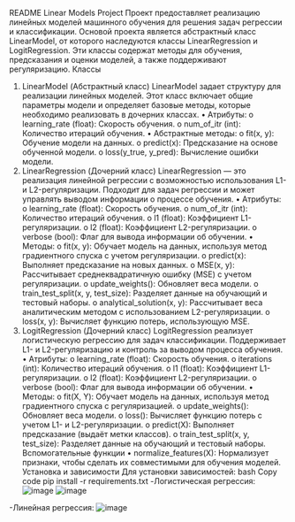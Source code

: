 README
Linear Models Project
Проект предоставляет реализацию линейных моделей машинного обучения для решения задач регрессии и классификации. Основой проекта является абстрактный класс LinearModel, от которого наследуются классы LinearRegression и LogitRegression. Эти классы содержат методы для обучения, предсказания и оценки моделей, а также поддерживают регуляризацию.
Классы
1. LinearModel (Абстрактный класс)
LinearModel задает структуру для реализации линейных моделей. Этот класс включает общие параметры модели и определяет базовые методы, которые необходимо реализовать в дочерних классах.
•	Атрибуты:
o	learning_rate (float): Скорость обучения.
o	num_of_itr (int): Количество итераций обучения.
•	Абстрактные методы:
o	fit(x, y): Обучение модели на данных.
o	predict(x): Предсказание на основе обученной модели.
o	loss(y_true, y_pred): Вычисление ошибки модели.
2. LinearRegression (Дочерний класс)
LinearRegression — это реализация линейной регрессии с возможностью использования L1- и L2-регуляризации. Подходит для задач регрессии и может управлять выводом информации о процессе обучения.
•	Атрибуты:
o	learning_rate (float): Скорость обучения.
o	num_of_itr (int): Количество итераций обучения.
o	l1 (float): Коэффициент L1-регуляризации.
o	l2 (float): Коэффициент L2-регуляризации.
o	verbose (bool): Флаг для вывода информации об обучении.
•	Методы:
o	fit(x, y): Обучает модель на данных, используя метод градиентного спуска с учетом регуляризации.
o	predict(x): Выполняет предсказание на новых данных.
o	MSE(x, y): Рассчитывает среднеквадратичную ошибку (MSE) с учетом регуляризации.
o	update_weights(): Обновляет веса модели.
o	train_test_split(x, y, test_size): Разделяет данные на обучающий и тестовый наборы.
o	analytical_solution(x, y): Рассчитывает веса аналитическим методом с использованием L2-регуляризации.
o	loss(x, y): Вычисляет функцию потерь, использующую MSE.
3. LogitRegression (Дочерний класс)
LogitRegression реализует логистическую регрессию для задач классификации. Поддерживает L1- и L2-регуляризацию и контроль за выводом процесса обучения.
•	Атрибуты:
o	learning_rate (float): Скорость обучения.
o	iterations (int): Количество итераций обучения.
o	l1 (float): Коэффициент L1-регуляризации.
o	l2 (float): Коэффициент L2-регуляризации.
o	verbose (bool): Флаг для вывода информации об обучении.
•	Методы:
o	fit(X, Y): Обучает модель на данных, используя метод градиентного спуска с регуляризацией.
o	update_weights(): Обновляет веса модели.
o	loss(): Вычисляет функцию потерь с учетом L1- и L2-регуляризации.
o	predict(X): Выполняет предсказание (выдаёт метки классов).
o	train_test_split(x, y, test_size): Разделяет данные на обучающий и тестовый наборы.
Вспомогательные функции
•	normalize_features(X): Нормализует признаки, чтобы сделать их совместимыми для обучения моделей.
Установка и зависимости
Для установки зависимостей:
bash
Copy code
pip install -r requirements.txt
-Логистическая регрессия: 
![image](https://github.com/user-attachments/assets/36b84dc2-e2c0-4587-aa83-1e17b28e83e9)
![image](https://github.com/user-attachments/assets/632804ec-68d8-410a-b4f9-a8eaa4b5efdc)

-Линейная регрессия: 
![image](https://github.com/user-attachments/assets/e17708bb-9795-4987-9e3c-f4f87d0f6bd1)



